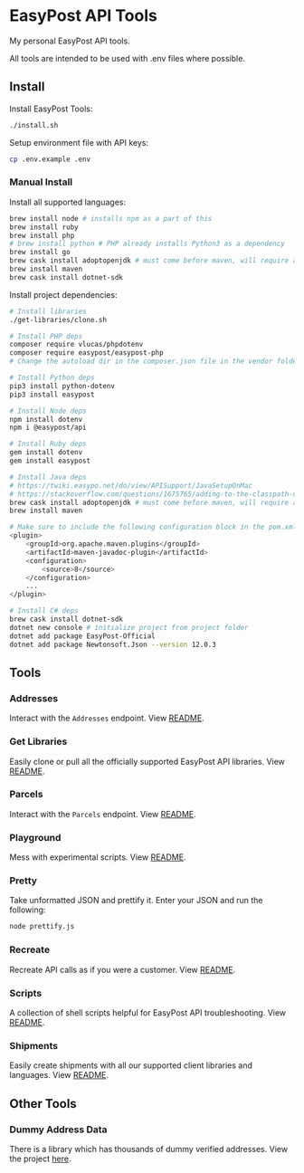# EasyPost API Tools

My personal EasyPost API tools.

All tools are intended to be used with .env files where possible.

## Install

Install EasyPost Tools:

```bash
./install.sh
```

Setup environment file with API keys:

```bash
cp .env.example .env
```

### Manual Install

Install all supported languages:

```bash
brew install node # installs npm as a part of this
brew install ruby
brew install php
# brew install python # PHP already installs Python3 as a dependency
brew install go
brew cask install adoptopenjdk # must come before maven, will require an admin password to install
brew install maven
brew cask install dotnet-sdk
```

Install project dependencies:

```bash
# Install libraries
./get-libraries/clone.sh

# Install PHP deps
composer require vlucas/phpdotenv
composer require easypost/easypost-php
# Change the autoload dir in the composer.json file in the vendor folder for the phpdotenv project

# Install Python deps
pip3 install python-dotenv
pip3 install easypost

# Install Node deps
npm install dotenv
npm i @easypost/api

# Install Ruby deps
gem install dotenv
gem install easypost

# Install Java deps
# https://twiki.easypo.net/do/view/APISupport/JavaSetupOnMac
# https://stackoverflow.com/questions/1675765/adding-to-the-classpath-on-osx/11304846#11304846
brew cask install adoptopenjdk # must come before maven, will require an admin password to install
brew install maven

# Make sure to include the following configuration block in the pom.xml file for Java:
<plugin> 
    <groupId>org.apache.maven.plugins</groupId> 
    <artifactId>maven-javadoc-plugin</artifactId> 
    <configuration> 
        <source>8</source> 
    </configuration> 
    ... 
</plugin> 

# Install C# deps
brew cask install dotnet-sdk
dotnet new console # initialize project from project folder
dotnet add package EasyPost-Official
dotnet add package Newtonsoft.Json --version 12.0.3
```

## Tools

### Addresses

Interact with the `Addresses` endpoint. View [README](/addresses/README.md).

### Get Libraries

Easily clone or pull all the officially supported EasyPost API libraries. View [README](/get-libraries/README.md).

### Parcels

Interact with the `Parcels` endpoint. View [README](/parcels/README.md).

### Playground

Mess with experimental scripts. View [README](/playground/README.md).

### Pretty

Take unformatted JSON and prettify it. Enter your JSON and run the following:

```bash
node prettify.js
```

### Recreate

Recreate API calls as if you were a customer. View [README](/recreate/README.md).

### Scripts

A collection of shell scripts helpful for EasyPost API troubleshooting. View [README](/addresses/README.md).

### Shipments

Easily create shipments with all our supported client libraries and languages. View [README](/shipments/README.md).

## Other Tools

### Dummy Address Data

There is a library which has thousands of dummy verified addresses. View the project [here](https://github.com/EthanRBrown/rrad).
